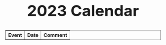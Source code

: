 <!--
<html lang="en">
  <head>
    <meta charset="UTF-8" />
    <meta http-equiv="X-UA-Compatible" content="IE=edge" />
    <meta name="viewport" content="width=device-width, initial-scale=1.0" />
    <link rel="stylesheet" href="https://uicdn.toast.com/calendar/latest/toastui-calendar.min.css" />
    <script src="https://uicdn.toast.com/calendar/latest/toastui-calendar.min.js"></script>
<header class="header">


  </head>

  <body>
    <h1 style="text-align: center; font-size: 30px">
Calendar
    </h1>
<div id="calendar" style="height: 800px"></div>

<script type="text/javascript">
    const Calendar = tui.Calendar;

    // const Calendar = require('@toast-ui/calendar');
// require('@toast-ui/calendar/dist/toastui-calendar.min.css');
const calendar = new Calendar('#calendar', {
  defaultView: 'month',
//   timezone: {
//     zones: [
//         {
//             timezoneName: 'America/Los_Angeles',
//             displayLabel: 'San Diego',
//         }
//     ],
//   },
  template: {
    time(event) {
      const { start, end, title } = event;

      return `<span style="color: red;">${formatTime(start)}~${formatTime(end)} ${title}</span>`;
    },
    allday(event) {
      return `<span style="color: red;">${event.title}</span>`;
    },
  },
  calendars: [
    {
      id: 'cal1',
      name: 'Personal',
      backgroundColor: '#03bd9e',
    },
    {
      id: 'cal2',
      name: 'Work',
      backgroundColor: '#00a9ff',
    },
  ],
});
function formatTime(date) {
  return date.getFullYear() + '/' + 
    (date.getMonth() + 1) + '/' + 
    date.getDate() + ' ' + 
    date.getHours() + ':' + 
    date.getMinutes();
}
calendar.createEvents([
    {
        id: "Bahrain GP",
        calendarId: 'cal1',
        title: "Bahrain GP",
        start:'2023-02-02T09:00:00',
        end: '2023-02-02T10:00:00',
    },
])
</script>
-->
<html>
<head>

  <meta charset="utf-8" />
  <title>F1 Races</title>
  <meta name="description" content="F1 Races and their Information." />
  <style>
    table.center {
      margin-left: auto;
      margin-right: auto;
    }
  </style>
</head>

<body>
<h1 style="text-align: center; font-size: 50px">
2023 Calendar
</h1>
<table class="races" border="1">
  <tr>
    <th>Event</th>
    <th>Date</th>
    <th>Comment</th>
  </tr>
</table>
  <script type="text/javascript">
    const races = document.querySelector(".races");
    fetch("http://ergast.com/api/f1/2023/races.json")
      .then((data) => data.json())
      .then((data) => {
        console.log(data);
        data.MRData.RaceTable.Races.forEach((data) => {
          races.innerHTML += `
      <tr>
        <td>${data.raceName}</td>
                <td>${data.date}</td>
        <td></td>
      </tr>`;
        });
      });
  </script>

</body>
</html>

